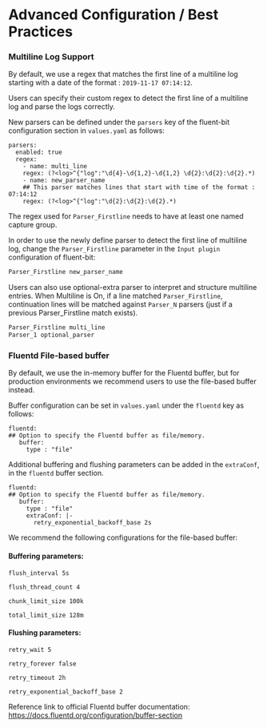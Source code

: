 
# Advanced Configuration / Best Practices


### Multiline Log Support

By default, we use a regex that matches the first line of a multiline log starting with a date of the format : `2019-11-17 07:14:12`.

Users can specify their custom regex to detect the first line of a multiline log and parse the logs correctly.

New parsers can be defined under the `parsers` key of the fluent-bit configuration section in `values.yaml` as follows:

```
parsers:
  enabled: true
  regex:
    - name: multi_line
    regex: (?<log>^{"log":"\d{4}-\d{1,2}-\d{1,2} \d{2}:\d{2}:\d{2}.*)
    - name: new_parser_name
    ## This parser matches lines that start with time of the format : 07:14:12
    regex: (?<log>^{"log":"\d{2}:\d{2}:\d{2}.*)
```

The regex used for `Parser_Firstline` needs to have at least one named capture group.

In order to use the newly define parser to detect the first line of multiline log, change the `Parser_Firstline` parameter in the `Input plugin` configuration of fluent-bit:

```bash
Parser_Firstline new_parser_name
```

Users can also use optional-extra parser to interpret and structure multiline entries.
When Multiline is On, if a line matched `Parser_Firstline`, continuation lines will be matched against `Parser_N` parsers (just if a previous Parser_Firstline match exists).

```bash
Parser_Firstline multi_line
Parser_1 optional_parser
```

### Fluentd File-based buffer

By default, we use the in-memory buffer for the Fluentd buffer, but for production environments we recommend users to use the file-based buffer instead.

Buffer configuration can be set in `values.yaml` under the `fluentd` key as follows:

```
fluentd:
## Option to specify the Fluentd buffer as file/memory.
   buffer: 
     type : "file"
```

Additional buffering and flushing parameters can be added in the `extraConf`, in the `fluentd` buffer section.

```
fluentd:
## Option to specify the Fluentd buffer as file/memory.
   buffer: 
     type : "file"
     extraConf: |-
       retry_exponential_backoff_base 2s
```

We recommend the following configurations for the file-based buffer:

#### Buffering parameters:
```
flush_interval 5s

flush_thread_count 4

chunk_limit_size 100k

total_limit_size 128m
```

####  Flushing parameters:
```
retry_wait 5

retry_forever false

retry_timeout 2h

retry_exponential_backoff_base 2
```

Reference link to official Fluentd buffer documentation: https://docs.fluentd.org/configuration/buffer-section